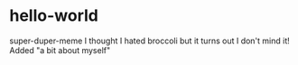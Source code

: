 # hello-world
super-duper-meme
I thought I hated broccoli but it turns out I don't mind it!
Added "a bit about myself"
